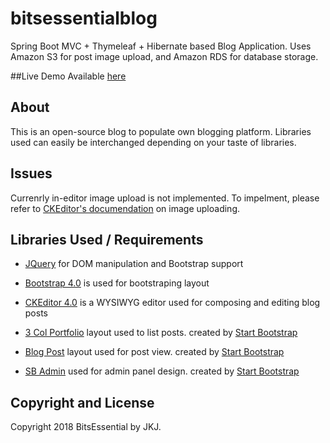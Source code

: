 # bitsessentialblog 
Spring Boot MVC + Thymeleaf + Hibernate based Blog Application. Uses Amazon S3 for post image upload, and Amazon RDS for database storage.

##Live Demo
Available [here](https://bitsessentialblog.azurewebsites.net/)

## About
This is an open-source blog to populate own blogging platform. Libraries used can easily be interchanged depending on your taste of libraries.

## Issues
Currenrly in-editor image upload is not implemented. To impelment, please refer to 
[CKEditor's documendation](https://docs.ckeditor.com/ckeditor4/latest/guide/dev_file_upload.html) on image uploading.


## Libraries Used / Requirements
* [JQuery](https://github.com/jquery/jquery) for DOM manipulation and Bootstrap support

* [Bootstrap 4.0](https://github.com/twbs/bootstrap) is used for bootstraping layout

* [CKEditor 4.0](https://github.com/ckeditor/ckeditor-dev) is a WYSIWYG editor used for composing and editing blog posts

* [3 Col Portfolio](https://github.com/BlackrockDigital/startbootstrap-3-col-portfolio) layout used to list posts. created by [Start Bootstrap](https://startbootstrap.com/)

* [Blog Post](https://github.com/BlackrockDigital/startbootstrap-blog-post) layout used for post view. created by [Start Bootstrap](https://startbootstrap.com/)

* [SB Admin](https://github.com/BlackrockDigital/startbootstrap-sb-admin) used for admin panel design. created by [Start Bootstrap](https://startbootstrap.com/)

## Copyright and License

Copyright 2018 BitsEssential by JKJ.
